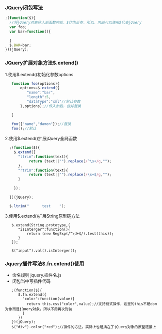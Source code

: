 ### JQuery闭包写法
```javascript
;(function($){
  //将jQuery对象传入到函数内部，$作为形参，所以，内部可以使用$代表jQuery
  var foo;
  var bar=function(){
  
  }
  $.BAR=bar;
})(jQuery);
```
### JQuery扩展对象方法$.extend()
1.使用$.extend()初始化参数options
```javascript
   function foo(options){
       options=$.extend({
          "name":"bar",
          "length":5,
          "dataType":"xml"//默认参数
       },options);//传入参数，合并替换
   
   }
   
   foo({"name","damon"});//替换
   foo();//默认
```
2.使用$.extend()扩展jQuery全局函数
```javascript
  ;(function($){
    $.extend({
      "ltrim":function(text){
           return (text||"").replace(/^\s+/g,"");
      },
      "rtrim":function(text){
           return (text||"").replace(/\s+$/g,"");
      }
    
    });
  
  })(jQuery);

  $.ltrim("      test    ");

```
3.使用$.extend()扩展String原型链方法
```
   $.extend(String.prototype,{
      "isInterger":function(){
          return (new RegExp(/^\d+$/).test(this));
      }
   });
   
   $("input").val().isInterger();
```
### Jquery插件写法$.fn.extend()使用
- 命名规则 jquery.插件名.js
- 闭包当中写插件代码
```
   ;(function($){
      $.fn.extend({
        "color":function(value){
          return this.css("color",value);//支持链式操作，这里的this不是dom对象而是jQuery对象，所以不用再次封装
        }
      })
   })(jQuery);
   $("div").color("red");//插件的方法，实际上也是插在了jQuery对象的原型链接上
```
